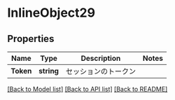# InlineObject29

## Properties

Name | Type | Description | Notes
------------ | ------------- | ------------- | -------------
**Token** | **string** | セッションのトークン | 

[[Back to Model list]](../README.md#documentation-for-models) [[Back to API list]](../README.md#documentation-for-api-endpoints) [[Back to README]](../README.md)


